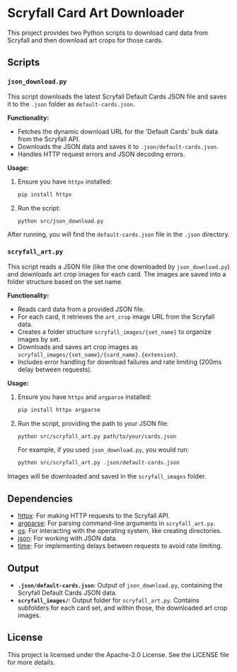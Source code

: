 # Scryfall Card Art Downloader

This project provides two Python scripts to download card data from Scryfall and then download art crops for those cards.

## Scripts

### `json_download.py`

This script downloads the latest Scryfall Default Cards JSON file and saves it to the `.json` folder as `default-cards.json`.

**Functionality:**

- Fetches the dynamic download URL for the 'Default Cards' bulk data from the Scryfall API.
- Downloads the JSON data and saves it to `.json/default-cards.json`.
- Handles HTTP request errors and JSON decoding errors.

**Usage:**

1. Ensure you have `httpx` installed:
   ```bash
   pip install httpx
   ```
2. Run the script:
   ```bash
   python src/json_download.py
   ```

After running, you will find the `default-cards.json` file in the `.json` directory.

### `scryfall_art.py`

This script reads a JSON file (like the one downloaded by `json_download.py`) and downloads art crop images for each card. The images are saved into a folder structure based on the set name.

**Functionality:**

- Reads card data from a provided JSON file.
- For each card, it retrieves the `art_crop` image URL from the Scryfall data.
- Creates a folder structure `scryfall_images/{set_name}` to organize images by set.
- Downloads and saves art crop images as `scryfall_images/{set_name}/{card_name}.{extension}`.
- Includes error handling for download failures and rate limiting (200ms delay between requests).

**Usage:**

1. Ensure you have `httpx` and `argparse` installed:
   ```bash
   pip install httpx argparse
   ```
2. Run the script, providing the path to your JSON file:
   ```bash
   python src/scryfall_art.py path/to/your/cards.json
   ```
   For example, if you used `json_download.py`, you would run:
   ```bash
   python src/scryfall_art.py .json/default-cards.json
   ```

Images will be downloaded and saved in the `scryfall_images` folder.

## Dependencies

- [httpx](https://www.python-httpx.org/): For making HTTP requests to the Scryfall API.
- [argparse](https://docs.python.org/3/library/argparse.html): For parsing command-line arguments in `scryfall_art.py`.
- [os](https://docs.python.org/3/library/os.html): For interacting with the operating system, like creating directories.
- [json](https://docs.python.org/3/library/json.html): For working with JSON data.
- [time](https://docs.python.org/3/library/time.html): For implementing delays between requests to avoid rate limiting.

## Output

- **`.json/default-cards.json`**:  Output of `json_download.py`, containing the Scryfall Default Cards JSON data.
- **`scryfall_images/`**: Output folder for `scryfall_art.py`. Contains subfolders for each card set, and within those, the downloaded art crop images.

## License

This project is licensed under the Apache-2.0 License. See the LICENSE file for more details.

